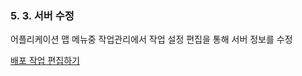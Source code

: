 ### 5. 3. 서버 수정

어플리케이션 맵 메뉴중 작업관리에서 작업 설정 편집을 통해 서버 정보를 수정

[배포 작업 편집하기](/applicationmap/job/etc.md)

